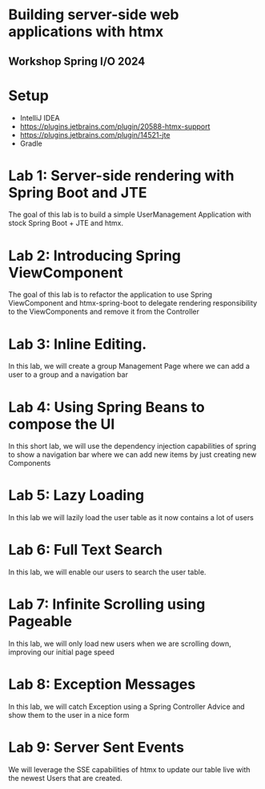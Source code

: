 # Building server-side web applications with htmx

## Workshop Spring I/O 2024


# Setup

- IntelliJ IDEA
- https://plugins.jetbrains.com/plugin/20588-htmx-support
- https://plugins.jetbrains.com/plugin/14521-jte
- Gradle

# Lab 1: Server-side rendering with Spring Boot and JTE

The goal of this lab is to build a simple UserManagement Application with stock Spring Boot + JTE and htmx.

# Lab 2: Introducing Spring ViewComponent

The goal of this lab is to refactor the application to use Spring ViewComponent and htmx-spring-boot to 
delegate rendering responsibility to the ViewComponents and remove it from the Controller

# Lab 3: Inline Editing.

In this lab, we will create a group Management Page where we can add a user to a group and a navigation bar

# Lab 4: Using Spring Beans to compose the UI

In this short lab,
we will use the dependency injection capabilities of spring
to show a navigation bar where we can add new items by just creating new Components

# Lab 5: Lazy Loading

In this lab we will lazily load the user table as it now contains a lot of users

# Lab 6: Full Text Search

In this lab, we will enable our users to search the user table.

# Lab 7: Infinite Scrolling using Pageable

In this lab, we will only load new users when we are scrolling down, improving our initial page speed

# Lab 8: Exception Messages

In this lab, we will catch Exception using a Spring Controller Advice and show them to the user in a nice form 

# Lab 9: Server Sent Events

We will leverage the SSE capabilities of htmx to update our table live with the newest Users that are created.